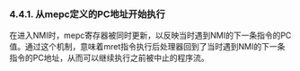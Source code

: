 ### **4.4.1. 从mepc定义的PC地址开始执行**

在进入NMI时，mepc寄存器被同时更新，以反映当时遇到NMI的下一条指令的PC值。通过这个机制，意味着mret指令执行后处理器回到了当时遇到NMI的下一条指令的PC地址，从而可以继续执行之前被中止的程序流。